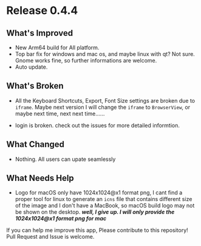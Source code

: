 # Release 0.4.4

## What's Improved

- New Arm64 build for All platform.
- Top bar fix for windows and mac os, and maybe linux with qt? Not sure. Gnome works fine, so further informations are welcome.
- Auto update.

## What's Broken

- All the Keyboard Shortcuts, Export, Font Size settings are broken due to `iframe`. Maybe next version I will change the `iframe` to `BrowserView`, or maybe next time, next next time......

- login is broken. check out the issues for more detailed informtion.

## What Changed

- Nothing. All users can upate seamlessly

## What Needs Help

- Logo for macOS only have 1024x1024@x1 format png, I cant find a proper tool for linux to generate an `icns` file that contains different size of the image and I don't have a MacBook, so macOS build logo may not be shown on the desktop. ___well, I give up. I will only provide the 1024x1024@x1 format png for mac___

If you can help me improve this app, Please contribute to this repository! Pull Request and Issue is welcome.
